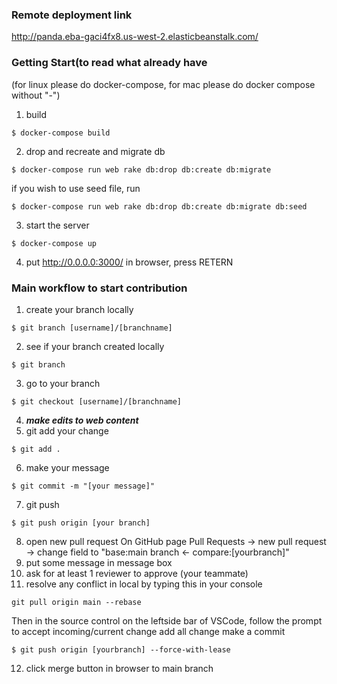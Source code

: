 ### Remote deployment link
http://panda.eba-gaci4fx8.us-west-2.elasticbeanstalk.com/

### Getting Start(to read what already have

(for linux please do docker-compose, for mac please do docker compose without "-")
1. build
```
$ docker-compose build
```
2. drop and recreate and migrate db
```
$ docker-compose run web rake db:drop db:create db:migrate
```
if you wish to use seed file, run
```
$ docker-compose run web rake db:drop db:create db:migrate db:seed
```
3. start the server
```
$ docker-compose up
```
4. put http://0.0.0.0:3000/ in browser, press RETERN


### Main workflow to start contribution
1. create your branch locally
```
$ git branch [username]/[branchname]
```
2. see if your branch created locally
```
$ git branch
```
3. go to your branch
```
$ git checkout [username]/[branchname]
```
4. ***make edits to web content***
5. git add your change
```
$ git add .
```
6. make your message
```
$ git commit -m "[your message]"
```
7. git push
```
$ git push origin [your branch]
```
8. open new pull request
On GitHub page Pull Requests -> new pull request -> change field to "base:main branch <- compare:[yourbranch]"
9. put some message in message box
10. ask for at least 1 reviewer to approve (your teammate)
11. resolve any conflict in local by typing this in your console
```
git pull origin main --rebase
```
Then in the source control on the leftside bar of VSCode, follow the prompt to accept incoming/current change
add all change
make a commit
```
$ git push origin [yourbranch] --force-with-lease
```
12. click merge button in browser to main branch

